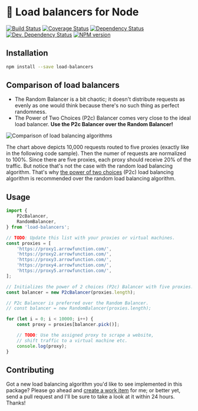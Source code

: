 # &#129337; Load balancers for Node

[![Build Status](https://img.shields.io/travis/paulborza/node-load-balancers/master.svg?style=flat)](https://travis-ci.org/paulborza/node-load-balancers)
[![Coverage Status](https://img.shields.io/coveralls/paulborza/node-load-balancers/master.svg?style=flat)](https://coveralls.io/r/paulborza/node-load-balancers?branch=master)
[![Dependency Status](https://img.shields.io/david/paulborza/node-load-balancers.svg?style=flat)](https://david-dm.org/paulborza/node-load-balancers)
[![Dev. Dependency Status](https://img.shields.io/david/dev/paulborza/node-load-balancers.svg?style=flat)](https://david-dm.org/paulborza/node-load-balancers?type=dev)
[![NPM version](https://img.shields.io/npm/v/load-balancers.svg?style=flat)](https://www.npmjs.com/package/load-balancers)

## Installation

```bash
npm install --save load-balancers
```

## Comparison of load balancers

- The Random Balancer is a bit chaotic; it doesn't distribute requests as evenly as one would think because there's no such thing as perfect randomness.
- The Power of Two Choices (P2c) Balancer comes very close to the ideal load balancer. **Use the P2c Balancer over the Random Balancer!**

![Comparison of load balancing algorithms](https://raw.githubusercontent.com/paulborza/node-load-balancers/master/docs/errors.png)

The chart above depicts 10,000 requests routed to five proxies (exactly like in the following code sample).
Then the numer of requests are normalized to 100%. Since there are five proxies, each proxy should receive 20% of the traffic.
But notice that's not the case with the random load balancing algorithm.
That's why [the power of two choices](http://www.eecs.harvard.edu/~michaelm/postscripts/tpds2001.pdf) (P2c) load balancing algorithm is recommended over the random load balancing algorithm.

## Usage

```javascript
import {
    P2cBalancer,
    RandomBalancer,
} from 'load-balancers';

// TODO: Update this list with your proxies or virtual machines.
const proxies = [
    'https://proxy1.arrowfunction.com/',
    'https://proxy2.arrowfunction.com/',
    'https://proxy3.arrowfunction.com/',
    'https://proxy4.arrowfunction.com/',
    'https://proxy5.arrowfunction.com/',
];

// Initializes the power of 2 choices (P2c) Balancer with five proxies.
const balancer = new P2cBalancer(proxies.length);

// P2c Balancer is preferred over the Random Balancer.
// const balancer = new RandomBalancer(proxies.length);

for (let i = 0; i < 10000; i++) {
    const proxy = proxies[balancer.pick()];

    // TODO: Use the assigned proxy to scrape a website,
    // shift traffic to a virtual machine etc.
    console.log(proxy);
}
```

## Contributing

Got a new load balancing algorithm you'd like to see implemented in this package?
Please go ahead and [create a work item](https://github.com/paulborza/node-load-balancers/issues/new) for me; or better yet, send a pull request and I'll be sure to take a look at it within 24 hours. Thanks!

